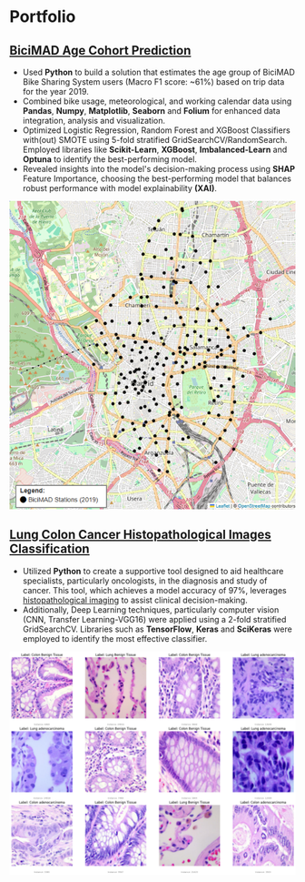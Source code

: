 # Portfolio

## [BiciMAD Age Cohort Prediction](https://github.com/jdecampo/xai_age_cohort_prediction_bss)

- Used **Python** to build a solution that estimates the age group of BiciMAD Bike Sharing System users (Macro F1 score: ~61%) based on trip data for the year 2019.
- Combined bike usage, meteorological, and working calendar data using **Pandas**, **Numpy**, **Matplotlib**, **Seaborn** and **Folium** for enhanced data integration, analysis and visualization.
- Optimized Logistic Regression, Random Forest and XGBoost Classifiers with(out) SMOTE using 5-fold stratified GridSearchCV/RandomSearch. Employed libraries like **Scikit-Learn**, **XGBoost**, **Imbalanced-Learn** and **Optuna** to identify the best-performing model.
- Revealed insights into the model's decision-making process using **SHAP** Feature Importance, choosing the best-performing model that balances robust performance with model explainability **(XAI)**.

![Alt text](assets/img/map%20bicimad%20statations.png)

## [Lung Colon Cancer Histopathological Images Classification](https://github.com/jdecampo/lung_colon_cancer_img_classification)

- Utilized **Python** to create a supportive tool designed to aid healthcare specialists, particularly oncologists, in the diagnosis and study of cancer. This tool, which achieves a model accuracy of 97%, leverages [histopathological imaging](https://arxiv.org/abs/1912.12142v1) to assist clinical decision-making.
- Additionally, Deep Learning techniques, particularly computer vision (CNN, Transfer Learning-VGG16) were applied using a 2-fold stratified GridSearchCV. Libraries such as **TensorFlow**, **Keras** and **SciKeras** were employed to identify the most effective classifier.

![Alt text](assets/img/colon%20lung%20histopathological%20images.png)
